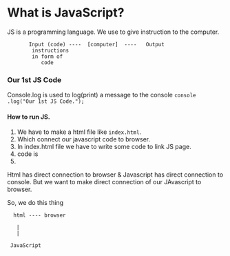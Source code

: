 # What is JavaScript?
 JS is a programming language. We use to give instruction to the computer.

           Input (code) ----  [computer]  ----   Output
            instructions         
            in form of 
               code

### Our 1st JS Code
 Console.log is used to log(print) a message to the console
``` console .log("Our 1st JS Code."); ```

#### How to run JS.
 1. We have to make a html file like ```index.html```.
 2. Which connect our javascript code to browser.
 3. In index.html file we have to write some code to link JS page.
 4. code is 
 5. <script></script>  

 Html has direct connection to  browser & Javascript has direct connection to console.
 But we want to make direct connection of our JAvascript to browser.
 
 So, we do this thing

      html ---- browser

       |
       |

     JavaScript     
  
